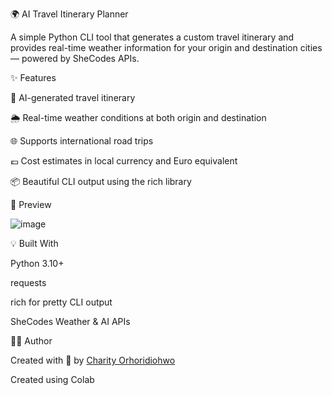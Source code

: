 🌍 AI Travel Itinerary Planner

A simple Python CLI tool that generates a custom travel itinerary and provides real-time weather information for your origin and destination cities — powered by SheCodes APIs.

✨ Features

🧠 AI-generated travel itinerary

🌦️ Real-time weather conditions at both origin and destination

🌐 Supports international road trips

💶 Cost estimates in local currency and Euro equivalent

📦 Beautiful CLI output using the rich library

📸 Preview

![image](https://github.com/user-attachments/assets/0ef01eb8-93b4-480a-af07-26f84f2ba265)



💡 Built With

Python 3.10+

requests

rich for pretty CLI output

SheCodes Weather & AI APIs


🙋‍♀️ Author

Created with 💜 by <a href="https://charityorhoridiohwo.com" target="_blank">Charity Orhoridiohwo</a>




Created using Colab
